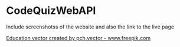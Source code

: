 # CodeQuizWebAPI

Include screenshotss of the website and also the link to the live page

<a href='https://www.freepik.com/vectors/education'>Education vector created by pch.vector - www.freepik.com</a>